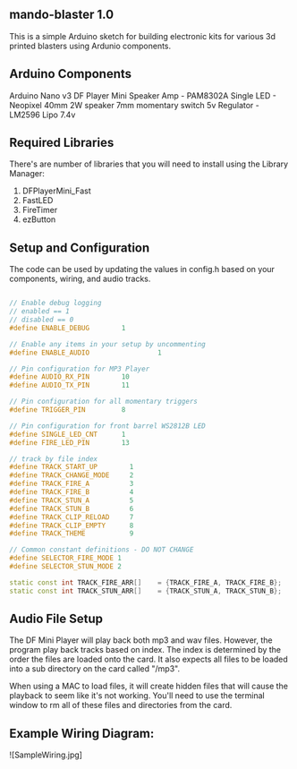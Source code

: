 ## mando-blaster 1.0
This is a simple Arduino sketch for building electronic kits for various 3d printed
blasters using Ardunio components.

## Arduino Components
Arduino Nano v3
DF Player Mini
Speaker Amp - PAM8302A
Single LED - Neopixel
40mm 2W speaker
7mm momentary switch
5v Regulator - LM2596
Lipo 7.4v


## Required Libraries
There's are number of libraries that you will need to install using the  Library Manager:
 1. DFPlayerMini_Fast
 2. FastLED
 4. FireTimer
 5. ezButton

## Setup and Configuration
The code can be used by updating the values in config.h based on your components,
wiring, and audio tracks.

```c++   

// Enable debug logging
// enabled == 1
// disabled == 0
#define ENABLE_DEBUG        1

// Enable any items in your setup by uncommenting
#define ENABLE_AUDIO                 1

// Pin configuration for MP3 Player
#define AUDIO_RX_PIN        10
#define AUDIO_TX_PIN        11

// Pin configuration for all momentary triggers
#define TRIGGER_PIN         8

// Pin configuration for front barrel WS2812B LED
#define SINGLE_LED_CNT      1
#define FIRE_LED_PIN        13 

// track by file index
#define TRACK_START_UP        1
#define TRACK_CHANGE_MODE     2
#define TRACK_FIRE_A          3
#define TRACK_FIRE_B          4
#define TRACK_STUN_A          5
#define TRACK_STUN_B          6
#define TRACK_CLIP_RELOAD     7
#define TRACK_CLIP_EMPTY      8
#define TRACK_THEME           9

// Common constant definitions - DO NOT CHANGE
#define SELECTOR_FIRE_MODE 1
#define SELECTOR_STUN_MODE 2

static const int TRACK_FIRE_ARR[]    = {TRACK_FIRE_A, TRACK_FIRE_B};
static const int TRACK_STUN_ARR[]    = {TRACK_STUN_A, TRACK_STUN_B};

```

## Audio File Setup
The DF Mini Player will play back both mp3 and wav files. However, the program play
back tracks based on index. The index is determined by the order the files are loaded
onto the card. It also expects all files to be loaded into a sub directory on the card
called "/mp3".

When using a MAC to load files, it will create hidden files that will cause the playback
to seem like it's not working. You'll need to use the terminal window to rm all of these
files and directories from the card.

## Example Wiring Diagram:
![SampleWiring.jpg]

